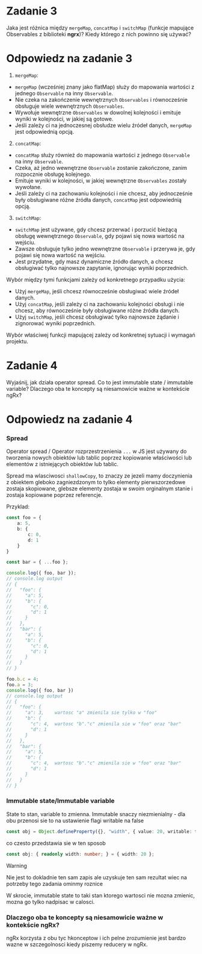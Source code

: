# Zadanie 3

Jaka jest różnica między `mergeMap`, `concatMap` i `switchMap` (funkcje mapujące Observables z biblioteki **ngrx**)? Kiedy którego z nich powinno się używać?

# Odpowiedz na zadanie 3

1. `mergeMap`:

- `mergeMap` (wcześniej znany jako flatMap) służy do mapowania wartości z jednego `Observable` na inny `Observable`.
- Nie czeka na zakończenie wewnętrznych `Observables` i równocześnie obsługuje wiele wewnętrznych `Observables`.
- Wywołuje wewnętrzne `Observables` w dowolnej kolejności i emituje wyniki w kolejności, w jakiej są gotowe.
- Jeśli zależy ci na jednoczesnej obsłudze wielu źródeł danych, `mergeMap` jest odpowiednią opcją.

2. `concatMap`:

- `concatMap` służy również do mapowania wartości z jednego `Observable` na inny `Observable`.
- Czeka, aż jedno wewnętrzne `Observable` zostanie zakończone, zanim rozpocznie obsługę kolejnego.
- Emituje wyniki w kolejności, w jakiej wewnętrzne `Observables` zostały wywołane.
- Jeśli zależy ci na zachowaniu kolejności i nie chcesz, aby jednocześnie były obsługiwane różne źródła danych, `concatMap` jest odpowiednią opcją.

3. `switchMap`:

- `switchMap` jest używane, gdy chcesz przerwać i porzucić bieżącą obsługę wewnętrznego `Observable`, gdy pojawi się nowa wartość na wejściu.
- Zawsze obsługuje tylko jedno wewnętrzne `Observable` i przerywa je, gdy pojawi się nowa wartość na wejściu.
- Jest przydatne, gdy masz dynamiczne źródło danych, a chcesz obsługiwać tylko najnowsze zapytanie, ignorując wyniki poprzednich.

Wybór między tymi funkcjami zależy od konkretnego przypadku użycia:

- Użyj `mergeMap`, jeśli chcesz równocześnie obsługiwać wiele źródeł danych.
- Użyj `concatMap`, jeśli zależy ci na zachowaniu kolejności obsługi i nie chcesz, aby równocześnie były obsługiwane różne źródła danych.
- Użyj `switchMap`, jeśli chcesz obsługiwać tylko najnowsze żądanie i zignorować wyniki poprzednich.

Wybór właściwej funkcji mapującej zależy od konkretnej sytuacji i wymagań projektu.

# Zadanie 4

Wyjaśnij, jak działa operator spread. Co to jest immutable state / immutable variable? Dlaczego oba te koncepty są niesamowicie ważne w kontekście ngRx?

# Odpowiedz na zadanie 4

### Spread

Operator spread / Operator rozprzestrzenienia `...` w JS jest używany do tworzenia nowych obiektów lub tablic poprzez kopiowanie właściwości lub elementów z istniejących obiektów lub tablic. 

Spread ma wlasciwosci `shallowCopy`, to znaczy ze jezeli mamy doczynienia z obiektem gleboko zagniezdzonym to tylko elementy pierwszorzedowe zostaja skopiowane, glebsze elementy zostaja w swoim orginalnym stanie i zostaja kopiowane poprzez referencje.

Przyklad:
```typescript
const foo = {
    a: 5,
    b: {
        c: 0,
        d: 1
    }
}

const bar = { ...foo };

console.log({ foo, bar });
// console.log output
// {
//   "foo": {
//     "a": 5,
//     "b": {
//       "c": 0,
//       "d": 1
//     }
//   },
//   "bar": {
//     "a": 5,
//     "b": {
//       "c": 0,
//       "d": 1
//     }
//   }
// }

foo.b.c = 4;
foo.a = 3;
console.log({ foo, bar })
// console.log output
// {
//   "foo": {
//     "a": 3,    wartosc "a" zmienila sie tylko w "foo"
//     "b": {
//       "c": 4,  wartosc "b"."c" zmienila sie w "foo" oraz "bar"
//       "d": 1
//     }
//   },
//   "bar": {
//     "a": 5,
//     "b": {
//       "c": 4,  wartosc "b"."c" zmienila sie w "foo" oraz "bar"
//       "d": 1
//     }
//   }
// }
```

### Immutable state/Immutable variable

State to stan, variable to zmienna. Immutable snaczy niezmienialny - dla obu przenosi sie to na ustawienie flagi writable na false 
```typescript
const obj = Object.defineProperty({}, "width", { value: 20, writable: false });
```

co czesto przedstawia sie w ten sposob 

```typescript 
const obj: { readonly width: number; } = { width: 20 };
```

> [!WARNING]
> Nie jest to dokladnie ten sam zapis ale uzyskuje ten sam rezultat wiec na potrzeby tego zadania ominmy roznice

W skrocie, immutable state to taki stan ktorego wartosci nie mozna zmienic, mozna go tylko nadpisac w calosci.

### Dlaczego oba te koncepty są niesamowicie ważne w kontekście ngRx?

ngRx korzysta z obu tyc hkonceptow i ich pelne zrozumienie jest bardzo wazne w szczegolnosci kiedy piszemy reducery w ngRx.







